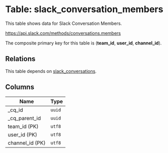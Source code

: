 # Table: slack_conversation_members

This table shows data for Slack Conversation Members.

https://api.slack.com/methods/conversations.members

The composite primary key for this table is (**team_id**, **user_id**, **channel_id**).

## Relations

This table depends on [slack_conversations](slack_conversations).

## Columns

| Name          | Type          |
| ------------- | ------------- |
|_cq_id|`uuid`|
|_cq_parent_id|`uuid`|
|team_id (PK)|`utf8`|
|user_id (PK)|`utf8`|
|channel_id (PK)|`utf8`|